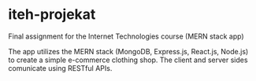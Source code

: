 # iteh-projekat
Final assignment for the Internet Technologies course (MERN stack app)

The app utilizes the MERN stack (MongoDB, Express.js, React.js, Node.js) to create a simple e-commerce clothing shop.
The client and server sides comunicate using RESTful APIs.
